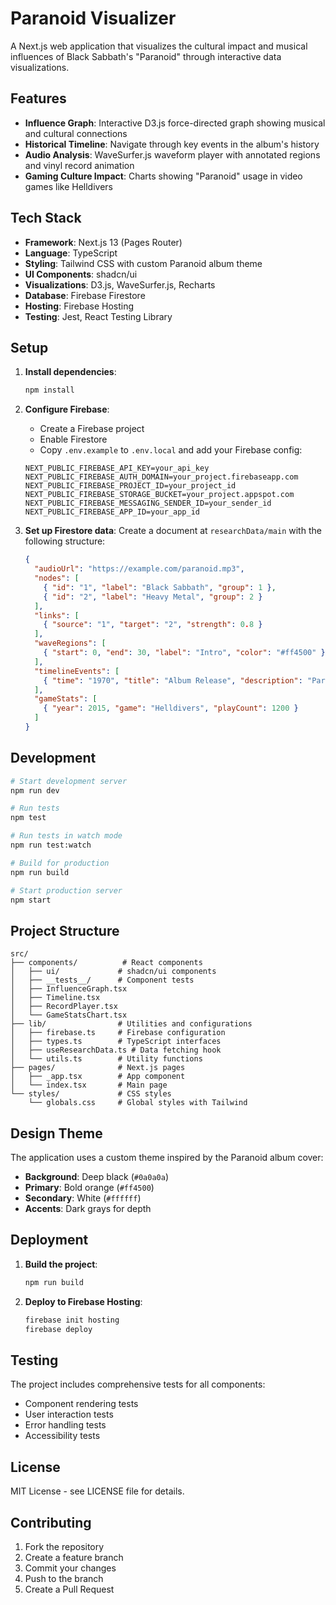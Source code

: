 # Paranoid Visualizer

A Next.js web application that visualizes the cultural impact and musical influences of Black Sabbath's "Paranoid" through interactive data visualizations.

## Features

- **Influence Graph**: Interactive D3.js force-directed graph showing musical and cultural connections
- **Historical Timeline**: Navigate through key events in the album's history
- **Audio Analysis**: WaveSurfer.js waveform player with annotated regions and vinyl record animation
- **Gaming Culture Impact**: Charts showing "Paranoid" usage in video games like Helldivers

## Tech Stack

- **Framework**: Next.js 13 (Pages Router)
- **Language**: TypeScript
- **Styling**: Tailwind CSS with custom Paranoid album theme
- **UI Components**: shadcn/ui
- **Visualizations**: D3.js, WaveSurfer.js, Recharts
- **Database**: Firebase Firestore
- **Hosting**: Firebase Hosting
- **Testing**: Jest, React Testing Library

## Setup

1. **Install dependencies**:
   ```bash
   npm install
   ```

2. **Configure Firebase**:
   - Create a Firebase project
   - Enable Firestore
   - Copy `.env.example` to `.env.local` and add your Firebase config:
   ```env
   NEXT_PUBLIC_FIREBASE_API_KEY=your_api_key
   NEXT_PUBLIC_FIREBASE_AUTH_DOMAIN=your_project.firebaseapp.com
   NEXT_PUBLIC_FIREBASE_PROJECT_ID=your_project_id
   NEXT_PUBLIC_FIREBASE_STORAGE_BUCKET=your_project.appspot.com
   NEXT_PUBLIC_FIREBASE_MESSAGING_SENDER_ID=your_sender_id
   NEXT_PUBLIC_FIREBASE_APP_ID=your_app_id
   ```

3. **Set up Firestore data**:
   Create a document at `researchData/main` with the following structure:
   ```json
   {
     "audioUrl": "https://example.com/paranoid.mp3",
     "nodes": [
       { "id": "1", "label": "Black Sabbath", "group": 1 },
       { "id": "2", "label": "Heavy Metal", "group": 2 }
     ],
     "links": [
       { "source": "1", "target": "2", "strength": 0.8 }
     ],
     "waveRegions": [
       { "start": 0, "end": 30, "label": "Intro", "color": "#ff4500" }
     ],
     "timelineEvents": [
       { "time": "1970", "title": "Album Release", "description": "Paranoid album released" }
     ],
     "gameStats": [
       { "year": 2015, "game": "Helldivers", "playCount": 1200 }
     ]
   }
   ```

## Development

```bash
# Start development server
npm run dev

# Run tests
npm test

# Run tests in watch mode
npm run test:watch

# Build for production
npm run build

# Start production server
npm start
```

## Project Structure

```
src/
├── components/          # React components
│   ├── ui/             # shadcn/ui components
│   ├── __tests__/      # Component tests
│   ├── InfluenceGraph.tsx
│   ├── Timeline.tsx
│   ├── RecordPlayer.tsx
│   └── GameStatsChart.tsx
├── lib/                # Utilities and configurations
│   ├── firebase.ts     # Firebase configuration
│   ├── types.ts        # TypeScript interfaces
│   ├── useResearchData.ts # Data fetching hook
│   └── utils.ts        # Utility functions
├── pages/              # Next.js pages
│   ├── _app.tsx        # App component
│   └── index.tsx       # Main page
└── styles/             # CSS styles
    └── globals.css     # Global styles with Tailwind
```

## Design Theme

The application uses a custom theme inspired by the Paranoid album cover:
- **Background**: Deep black (`#0a0a0a`)
- **Primary**: Bold orange (`#ff4500`)
- **Secondary**: White (`#ffffff`)
- **Accents**: Dark grays for depth

## Deployment

1. **Build the project**:
   ```bash
   npm run build
   ```

2. **Deploy to Firebase Hosting**:
   ```bash
   firebase init hosting
   firebase deploy
   ```

## Testing

The project includes comprehensive tests for all components:
- Component rendering tests
- User interaction tests
- Error handling tests
- Accessibility tests

## License

MIT License - see LICENSE file for details.

## Contributing

1. Fork the repository
2. Create a feature branch
3. Commit your changes
4. Push to the branch
5. Create a Pull Request 